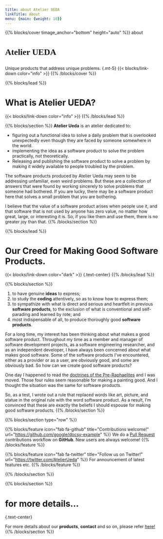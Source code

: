 ```yaml
---
title: about Atelier UEDA
linkTitle: About
menu: {main: {weight: 10}}
---
```


{{% blocks/cover timage_anchor="bottom" height="auto" %}}
about
<h1 class="display-1"><p style="font-family: 'Oleo Script'">Atelier UEDA</p></h1>

Unique products that address unique problems.
{.mt-5}
{{< blocks/link-down color="info" >}}
{{% /blocks/cover %}}

{{% blocks/lead %}}
# What is Atelier UEDA?
{{< blocks/link-down color="info" >}}
{{% /blocks/lead %}}

{{% blocks/section %}}
<b>Atelier Ueda</b> is an atelier dedicated to:

- figuring out a functional idea to solve a daily problem that is overlooked unexpectedly even though they are faced by someone somewhere in the world.
- implementing the idea as a software product to solve the problem practically, not theoretically.
- Releasing and publishing the software product to solve a problem by making it widely available to people troubled by the problem.

The software products produced by Atelier Ueda may seem to be addressing unfamiliar, even weird problems. But these are a collection of answers that were found by working sincerely to solve problems that someone had bothered. 
If you are lucky, there may be a software product here that solves a small problem that you are bothering.  

I believe that the value of a software product arises when people use it, and that software that is not used by anyone has zero value, no matter how great, large, or interesting it is. So, if you like them and use them, there is no greater joy than that.
{{% /blocks/section %}}

{{% blocks/lead %}}
# Our Creed for Making Good Software Products.
{{< blocks/link-down color="dark" >}}
{.text-center}
{{% /blocks/lead %}}


{{% blocks/section %}}
1. to have genuine <b>ideas</b> to express;
2. to study the <b>coding</b> attentively, so as to know how to express them;
3. to sympathize with what is direct and serious and heartfelt in previous <b>software products</b>, to the exclusion of what is conventional and self-parading and learned by rote; and
4. most indispensable of all, to produce thoroughly good <b>software products</b>.

For a long time, my interest has been thinking about what makes a good software product. Throughout my time as a member and manager of software development projects, as a software engineering researcher, and as an independent developer, I have always been concerned about what makes good software. Some of the software products I've encountered, either as a provider or as a user, are obviously good, and some are obviously bad. So how can we create good software products?

One day I happened to read the [doctrines of the Pre-Raphaelites](https://en.wikipedia.org/wiki/Pre-Raphaelite_Brotherhood#Early_doctrines) and I was moved. Those four rules seem reasonable for making a painting good. And I thought the situation was the same for software products.

So, as a test, I wrote out a rule that replaced words like art, picture, and statue in the original rule with the word software product. As a result, I’m convinced that these are exactly the beliefs I should espouse for making good software products.
{{% /blocks/section %}}


{{% blocks/section type="row" %}}

{{% blocks/feature icon="fab fa-github" title="Contributions welcome!"
    url="https://github.com/google/docsy-example" %}}
We do a [Pull Request](https://github.com/UedaTakeyuki/magiclabel-doc2/pulls)
contributions workflow on **GitHub**. New users are always welcome!
{{% /blocks/feature %}}

{{% blocks/feature icon="fab fa-twitter" title="Follow us on Twitter!"
    url="https://twitter.com/AtelierUeda" %}}
For announcement of latest features etc.
{{% /blocks/feature %}}

{{% /blocks/section %}}

{{% blocks/section %}}

# for more details…
{.text-center}

For more details about our <b>products</b>, <b>contact</b> and so on, please refer [here!](https://atelierueda.uedasoft.com/)
{{% /blocks/section %}}
